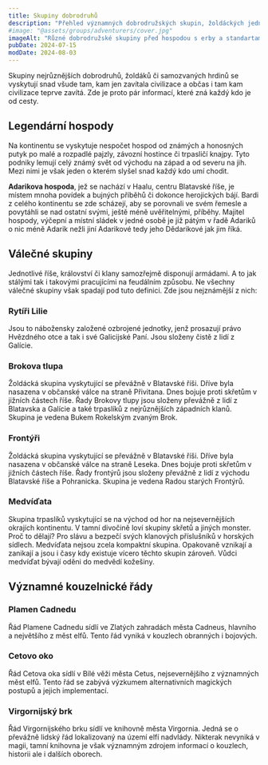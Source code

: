 ```yaml
---
title: Skupiny dobrodruhů
description: "Přehled významných dobrodružských skupin, žoldáckých jednotek a kouzelnických řádů napříč kontinentem"
#image: "@assets/groups/adventurers/cover.jpg"
imageAlt: "Různé dobrodružské skupiny před hospodou s erby a standartami"
pubDate: 2024-07-15
modDate: 2024-08-03
---
```

Skupiny nejrůznějších dobrodruhů, žoldáků či samozvaných hrdinů se vyskytují snad všude tam, kam jen zavítala civilizace a občas i tam kam civilizace teprve zavítá. Zde je proto pár informací, které zná každý kdo je od cesty.

## Legendární hospody

Na kontinentu se vyskytuje nespočet hospod od známých a honosných putyk po malé a rozpadlé pajzly, závozní hostince či trpasličí knajpy. Tyto podniky lemují celý známý svět od východu na západ a od severu na jih. Mezi nimi je však jeden o kterém slyšel snad každý kdo umí chodit.

**Adarikova hospoda**, jež se nachází v Haalu, centru Blatavské říše, je místem mnoha povídek a bujných příběhů či dokonce herojických bájí. Bardi z celého kontinentu se zde scházejí, aby se porovnali ve svém řemesle a povytáhli se nad ostatní svými, ještě méně uvěřitelnými, příběhy. Majitel hospody, výčepní a místní sládek v jedné osobě je již pátým v řadě Adariků o nic méně Adarik nežli jiní Adarikové tedy jeho Dědarikové jak jim říká.

## Válečné skupiny

Jednotlivé říše, království či klany samozřejmě disponují armádami. A to jak stálými tak i takovými pracujícími na feudálním způsobu. Ne všechny válečné skupiny však spadají pod tuto definici. Zde jsou nejznámější z nich:

### Rytíři Lilie
Jsou to nábožensky založené ozbrojené jednotky, jenž prosazují právo Hvězdného otce a tak i své Galicijské Paní. Jsou složeny čistě z lidí z Galície.

### Brokova tlupa
Žoldácká skupina vyskytující se převážně v Blatavské říši. Dříve byla nasazena v občanské válce na straně Přivitana. Dnes bojuje proti skřetům v jižních částech říše. Řady Brokovy tlupy jsou složeny převážně z lidí z Blatavska a Galície a také trpaslíků z nejrůznějších západních klanů. Skupina je vedena Bukem Rokelským zvaným Brok.

### Frontýři
Žoldácká skupina vyskytující se převážně v Blatavské říši. Dříve byla nasazena v občanské válce na straně Leseka. Dnes bojuje proti skřetům v jižních částech říše. Řady frontýrů jsou složeny převážně z lidí z východu Blatavské říše a Pohranicka. Skupina je vedena Radou starých Frontýrů.

### Medvíďata
Skupina trpaslíků vyskytující se na východ od hor na nejsevernějších okrajích kontinentu. V tamní divočině loví skupiny skřetů a jiných monster. Proč to dělají? Pro slávu a bezpečí svých klanových příslušníků v horských sídlech. Medvíďata nejsou zcela kompaktní skupina. Opakovaně vznikají a zanikají a jsou i časy kdy existuje vícero těchto skupin zároveň. Vůdci medvíďat bývají oděni do medvědí kožešiny.

## Významné kouzelnické řády

### Plamen Cadnedu
Řád Plamene Cadnedu sídlí ve Zlatých zahradách města Cadneus, hlavního a největšího z měst elfů. Tento řád vyniká v kouzlech obranných i bojových.

### Cetovo oko
Řád Cetova oka sídlí v Bílé věži města Cetus, nejsevernějšího z významných měst elfů. Tento řád se zabývá výzkumem alternativních magických postupů a jejich implementací.

### Virgornijský brk
Řád Virgornijského brku sídlí ve knihovně města Virgornia. Jedná se o převážně lidský řád lokalizovaný na území elfí nadvlády. Nikterak nevyniká v magii, tamní knihovna je však významným zdrojem informací o kouzlech, historii ale i dalších oborech.
